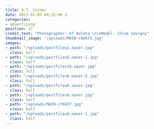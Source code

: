 ```yaml
---
title: A.T. Corner
date: 2017-01-07 04:25:00 Z
categories:
- advertising
position: 17
credit_text: "Photographer: KT Auleta \n\nModel: Chloe Sevigny"
thumbnail_image: "/uploads/MAIN-c9d6f3.jpg"
images:
- path: "/uploads/postfiles2.naver.jpg"
  class: half
- path: "/uploads/postfiles6.naver-1.jpg"
  class: half
- path: "/uploads/postfiles10.naver.jpg"
  class: full
- path: "/uploads/postfiles6.naver-2.jpg"
  class: full
- path: "/uploads/postfiles6.naver.jpg"
  class: half
- path: "/uploads/postfiles8.naver.jpg"
  class: half
- path: "/uploads/MAIN-cf6837.jpg"
  class: half
- path: "/uploads/postfiles8.naver-1.jpg"
  class: half
---
```


